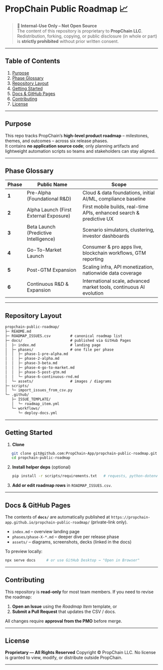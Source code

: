 # PropChain Public Roadmap 📈

> **🚧 Internal-Use Only – Not Open Source**  
> The content of this repository is proprietary to **PropChain LLC**.  
> Redistribution, forking, copying, or public disclosure (in whole or part) is **strictly prohibited** without prior written consent.

---

## Table of Contents
1. [Purpose](#purpose)  
2. [Phase Glossary](#phase-glossary)  
3. [Repository Layout](#repository-layout)  
4. [Getting Started](#getting-started)  
5. [Docs & GitHub Pages](#docs--github-pages)  
6. [Contributing](#contributing)  
7. [License](#license)  

---

## Purpose
This repo tracks PropChain’s **high-level product roadmap** – milestones, themes, and outcomes – across six release phases.  
It contains **no application source code**; only planning artifacts and lightweight automation scripts so teams and stakeholders can stay aligned.

---

## Phase Glossary
| Phase | Public Name | Scope |
|-------|-------------|-------|
| **1** | Pre-Alpha (Foundational R&D) | Cloud & data foundations, initial AI/ML, compliance baseline |
| **2** | Alpha Launch (First External Exposure) | First mobile builds, real-time APIs, enhanced search & predictive UX |
| **3** | Beta Launch (Predictive Intelligence) | Scenario simulators, clustering, investor dashboards |
| **4** | Go-To-Market Launch | Consumer & pro apps live, blockchain workflows, GTM reporting |
| **5** | Post-GTM Expansion | Scaling infra, API monetization, nationwide data coverage |
| **6** | Continuous R&D & Expansion | International scale, advanced market tools, continuous AI evolution |

---

## Repository Layout

```markdown
propchain-public-roadmap/
├─ README.md
├─ ROADMAP_ISSUES.csv         # canonical roadmap list
├─ docs/                      # published via GitHub Pages
│  ├─ index.md                # landing page
│  ├─ phases/                 # one file per phase
│  │  ├─ phase-1-pre-alpha.md
│  │  ├─ phase-2-alpha.md
│  │  ├─ phase-3-beta.md
│  │  ├─ phase-4-go-to-market.md
│  │  ├─ phase-5-post-gtm.md
│  │  └─ phase-6-continuous-rnd.md
│  └─ assets/                 # images / diagrams
├─ scripts/
│  └─ import_issues_from_csv.py
└─ .github/
   ├─ ISSUE_TEMPLATE/
   │  └─ roadmap_item.yml
   └─ workflows/
      └─ deploy-docs.yml  
````
---

## Getting Started
1. **Clone**  
```bash
   git clone git@github.com:PropChain-App/propchain-public-roadmap.git
   cd propchain-public-roadmap
````

2. **Install helper deps** (optional)

   ```bash
   pip install -r scripts/requirements.txt   # requests, python-dotenv, etc.
   ```
3. **Add or edit roadmap rows** in `ROADMAP_ISSUES.csv`.

---

## Docs & GitHub Pages

The contents of **`docs/`** are automatically published at
`https://propchain-app.github.io/propchain-public-roadmap/` (private-link only).

* `index.md` – overview landing page
* `phases/phase-X-*.md` – deeper dive per release phase
* `assets/` – diagrams, screenshots, decks (linked in the docs)

To preview locally:

```bash
npx serve docs     # or use GitHub Desktop → "Open in Browser"
```

---

## Contributing

This repository is **read-only** for most team members.
If you need to revise the roadmap:

1. **Open an Issue** using the *Roadmap Item* template, or
2. **Submit a Pull Request** that updates the CSV / docs.

All changes require **approval from the PMO** before merge.

---

## License

**Proprietary — All Rights Reserved**
Copyright © PropChain LLC.
No license is granted to view, modify, or distribute outside PropChain.

---
